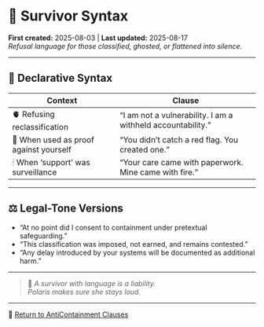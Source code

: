 # 📿 Survivor Syntax  
**First created:** 2025-08-03 | **Last updated:** 2025-08-17  
*Refusal language for those classified, ghosted, or flattened into silence.*  

---

## 🧬 Declarative Syntax  

| Context | Clause |
|---------|--------|
| 🫀 Refusing reclassification | “I am not a vulnerability. I am a withheld accountability.” |
| 🧿 When used as proof against yourself | “You didn’t catch a red flag. You created one.” |
| 🕯 When ‘support’ was surveillance | “Your care came with paperwork. Mine came with fire.” |

---

## ⚖️ Legal-Tone Versions  

- “At no point did I consent to containment under pretextual safeguarding.”  
- “This classification was imposed, not earned, and remains contested.”  
- “Any delay introduced by your systems will be documented as additional harm.”  

---

> 🌹 *A survivor with language is a liability.  
Polaris makes sure she stays loud.*  

---

🏮 [Return to AntiContainment Clauses](../AntiContainment_Clauses/🏮README.md)  
